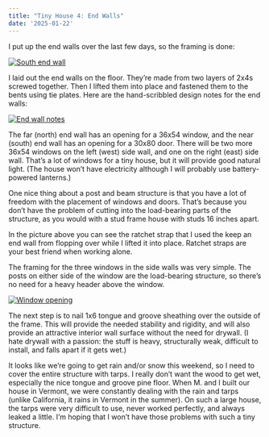 ```yaml
---
title: "Tiny House 4: End Walls"
date: '2025-01-22'
---
```


I put up the end walls over the last few days, so the framing is done:

<!--more-->

[![South end wall](/gallery/tiny-house/IMG_20250122_134043_613_hu_58d7ce677fdd6a39.jpg)](/gallery/tiny-house/IMG_20250122_134043_613.jpg)

I laid out the end walls on the floor. They’re made from two layers of
2x4s screwed together. Then I lifted them into place and fastened them
to the bents using tie plates. Here are the hand-scribbled design
notes for the end walls:

[![End wall notes](/gallery/tiny-house/notes3_hu_b36dec2220588175.jpg)](/gallery/tiny-house/notes3.jpg)

The far (north) end wall has an opening for a 36x54 window, and the
near (south) end wall has an opening for a 30x80 door. There will be
two more 36x54 windows on the left (west) side wall, and one on the
right (east) side wall. That’s a lot of windows for a tiny house, but
it will provide good natural light. (The house won’t have electricity
although I will probably use battery-powered lanterns.)

One nice thing about a post and beam structure is that you have a lot
of freedom with the placement of windows and doors. That’s because you
don’t have the problem of cutting into the load-bearing parts of the
structure, as you would with a stud frame house with studs 16 inches
apart.

In the picture above you can see the ratchet strap that I used the
keep an end wall from flopping over while I lifted it into place.
Ratchet straps are your best friend when working alone.

The framing for the three windows in the side walls was very simple.
The posts on either side of the window are the load-bearing structure,
so there’s no need for a heavy header above the window.

[![Window opening](/gallery/tiny-house/IMG_20250120_160111_412_hu_2721d99277e8aed1.jpg)](/gallery/tiny-house/IMG_20250120_160111_412.jpg)

The next step is to nail 1x6 tongue and groove sheathing over the
outside of the frame. This will provide the needed stability and
rigidity, and will also provide an attractive interior wall surface
without the need for drywall. (I hate drywall with a passion: the
stuff is heavy, structurally weak, difficult to install, and falls
apart if it gets wet.)

It looks like we’re going to get rain and/or snow this weekend, so I
need to cover the entire structure with tarps. I really don’t want the
wood to get wet, especially the nice tongue and groove pine floor.
When M. and I built our house in Vermont, we were constantly dealing
with the rain and tarps (unlike California, it rains in Vermont in the
summer). On such a large house, the tarps were very difficult to use,
never worked perfectly, and always leaked a little. I’m hoping that I
won’t have those problems with such a tiny structure.
